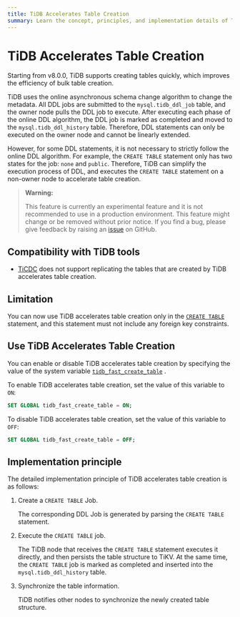 ```yaml
---
title: TiDB Accelerates Table Creation
summary: Learn the concept, principles, and implementation details of TiDB accelerates table creation.
---
```


# TiDB Accelerates Table Creation

Starting from v8.0.0, TiDB supports creating tables quickly, which improves the efficiency of bulk table creation.

TiDB uses the online asynchronous schema change algorithm to change the metadata. All DDL jobs are submitted to the `mysql.tidb_ddl_job` table, and the owner node pulls the DDL job to execute. After executing each phase of the online DDL algorithm, the DDL job is marked as completed and moved to the `mysql.tidb_ddl_history` table. Therefore, DDL statements can only be executed on the owner node and cannot be linearly extended.

However, for some DDL statements, it is not necessary to strictly follow the online DDL algorithm. For example, the `CREATE TABLE` statement only has two states for the job: `none` and `public`. Therefore, TiDB can simplify the execution process of DDL, and executes the `CREATE TABLE` statement on a non-owner node to accelerate table creation.

> **Warning:**
>
> This feature is currently an experimental feature and it is not recommended to use in a production environment. This feature might change or be removed without prior notice. If you find a bug, please give feedback by raising an [issue](https://github.com/pingcap/tidb/issues) on GitHub.

## Compatibility with TiDB tools

- [TiCDC](https://docs.pingcap.com/tidb/stable/ticdc-overview) does not support replicating the tables that are created by TiDB accelerates table creation.

## Limitation

You can now use TiDB accelerates table creation only in the [`CREATE TABLE`](/sql-statements/sql-statement-create-table.md) statement, and this statement must not include any foreign key constraints.

## Use TiDB Accelerates Table Creation

You can enable or disable TiDB accelerates table creation by specifying the value of the system variable [`tidb_fast_create_table`](/system-variables.md#tidb_fast_create_table-new-in-v800) .

To enable TiDB accelerates table creation, set the value of this variable to `ON`:

```sql
SET GLOBAL tidb_fast_create_table = ON;
```

To disable TiDB accelerates table creation, set the value of this variable to `OFF`:

```sql
SET GLOBAL tidb_fast_create_table = OFF;
```

## Implementation principle

The detailed implementation principle of TiDB accelerates table creation is as follows:

1. Create a `CREATE TABLE` Job.

   The corresponding DDL Job is generated by parsing the `CREATE TABLE` statement.

2. Execute the `CREATE TABLE` job.

   The TiDB node that receives the `CREATE TABLE` statement executes it directly, and then persists the table structure to TiKV. At the same time, the `CREATE TABLE` job is marked as completed and inserted into the `mysql.tidb_ddl_history` table.

3. Synchronize the table information.

   TiDB notifies other nodes to synchronize the newly created table structure.
